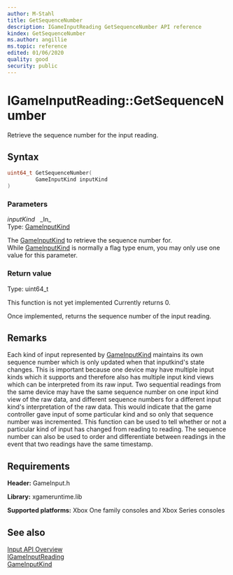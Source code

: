 ```yaml
---
author: M-Stahl
title: GetSequenceNumber
description: IGameInputReading GetSequenceNumber API reference
kindex: GetSequenceNumber
ms.author: angillie
ms.topic: reference
edited: 01/06/2020
quality: good
security: public
---
```


# IGameInputReading::GetSequenceNumber  

Retrieve the sequence number for the input reading.  

## Syntax  
  
```cpp
uint64_t GetSequenceNumber(  
         GameInputKind inputKind  
)  
```  
  
### Parameters  
  
*inputKind* &nbsp;&nbsp;\_In\_  
Type: [GameInputKind](../../../enums/gameinputkind.md)  

  
The [GameInputKind](../../../enums/gameinputkind.md) to retrieve the sequence number for.  
While [GameInputKind](../../../enums/gameinputkind.md) is normally a flag type enum, you may only use one value for this parameter.  


  
### Return value  
Type: uint64_t

This function is not yet implemented
Currently returns 0.

Once implemented, returns the sequence number of the input reading. 
  
## Remarks  
  
Each kind of input represented by [GameInputKind](../../../enums/gameinputkind.md) maintains its own sequence number which is only updated when that inputkind's state changes. This is important because one device may have multiple input kinds which it supports and therefore also has multiple input kind views which can be interpreted from its raw input. Two sequential readings from the same device may have the same sequence number on one input kind view of the raw data, and different sequence numbers for a different input kind's interpretation of the raw data. This would indicate that the game controller gave input of some particular kind and so only that sequence number was incremented.
This function can be used to tell whether or not a particular kind of input has changed from reading to reading. The sequence number can also be used to order and differentiate between readings in the event that two readings have the same timestamp.
  
## Requirements  
  
**Header:** GameInput.h
  
**Library:** xgameruntime.lib
  
**Supported platforms:** Xbox One family consoles and Xbox Series consoles  
  
## See also  

[Input API Overview](../../../../../../input/overviews/input-overview.md)  
[IGameInputReading](../igameinputreading.md)  
[GameInputKind](../../../enums/gameinputkind.md)  
  